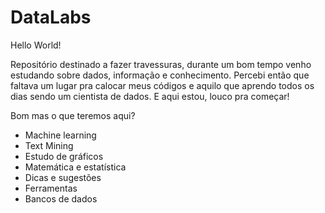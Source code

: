 # DataLabs

Hello World! 

Repositório destinado a fazer travessuras, durante um bom tempo venho estudando sobre dados, informação e conhecimento. Percebi então que faltava um lugar pra calocar meus códigos e aquilo que aprendo todos os dias sendo um cientista de dados. E aqui estou, louco pra começar!

Bom mas o que teremos aqui?

  - Machine learning
  - Text Mining
  - Estudo de gráficos 
  - Matemática e estatística 
  - Dicas e sugestões
  - Ferramentas
  - Bancos de dados

